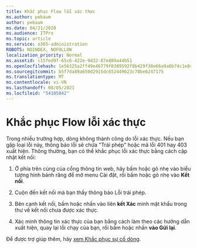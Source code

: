```yaml
---
title: Khắc phục Flow lỗi xác thực
ms.author: pebaum
author: pebaum
ms.date: 04/21/2020
ms.audience: ITPro
ms.topic: article
ms.service: o365-administration
ROBOTS: NOINDEX, NOFOLLOW
localization_priority: Normal
ms.assetid: c15fed9f-65c6-422e-9d32-87e889a44b51
ms.openlocfilehash: 1e56325a2ff49e46779f0389592f8b429f38e66a9a8b74c1e84742768ce25437
ms.sourcegitcommit: b5f7da89a650d2915dc652449623c78be6247175
ms.translationtype: MT
ms.contentlocale: vi-VN
ms.lasthandoff: 08/05/2021
ms.locfileid: "54105842"
---
```

# <a name="troubleshoot-flow-authentication-errors"></a>Khắc phục Flow lỗi xác thực

Trong nhiều trường hợp, dòng không thành công do lỗi xác thực. Nếu bạn gặp loại lỗi này, thông báo lỗi sẽ chứa "Trái phép" hoặc mã lỗi 401 hay 403 xuất hiện. Thông thường, bạn có thể khắc phục lỗi xác thực bằng cách cập nhật kết nối:
  
1. Ở phía trên cùng của cổng thông tin web, hãy bấm hoặc gõ nhẹ vào biểu tượng hình bánh răng để mở menu Cài đặt, rồi bấm hoặc gõ nhẹ vào **Kết nối**.
    
2. Cuộn đến kết nối mà bạn thấy thông báo Lỗi trái phép.
    
3. Bên cạnh kết nối, bấm hoặc nhấn vào liên **kết Xác** minh mật khẩu trong thư về kết nối chưa được xác thực. 
    
4. Xác minh thông tin xác thực của bạn bằng cách làm theo các hướng dẫn xuất hiện, quay lại lỗi chạy của bạn, rồi bấm hoặc nhấn **vào Gửi lại**.
    
Để được trợ giúp thêm, hãy [xem Khắc phục sự cố dòng](https://go.microsoft.com/fwlink/?linkid=872110).
  

